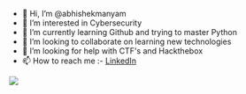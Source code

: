 - 👋 Hi, I’m @abhishekmanyam
- 👀 I’m interested in Cybersecurity
- 🌱 I’m currently learning Github and trying to master Python
- 💞️ I’m looking to collaborate on learning new technologies
- 🤝 I’m looking for help with CTF's and Hackthebox
- 📫 How to reach me :-  [LinkedIn](https://www.linkedin.com/in/abhishek-manyam-9059401a8/)


<img src="https://github-readme-stats.vercel.app/api?username=abhishekmanyam&&show_icons=true&title_color=ffffff&icon_color=bb2acf&text_color=daf7dc&bg_color=151515">

<!---
abhishekmanyam/abhishekmanyam is a ✨ special ✨ repository because its `README.md` (this file) appears on your GitHub profile.
You can click the Preview link to take a look at your changes.
--->
